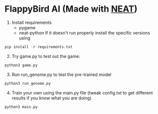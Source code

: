 # FlappyBird AI (Made with [NEAT](https://en.wikipedia.org/wiki/Neuroevolution_of_augmenting_topologies))
1. Install requirements
   - pygame
   - neat-python
If it doesn't run properly install the specific versions using
```python
pip install -r requirements.txt
```
2. Try game.py to test out the game:
```python
python3 game.py
```
3. Run run_genome.py to test the pre-trained model
```python
python3 run_genome.py
```
4. Train your own using the main.py file (tweak config.txt to get different results if you know what you are doing)
```python
python3 main.py
```
